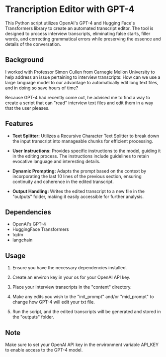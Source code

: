 # Trancription Editor with GPT-4

This Python script utilizes OpenAI's GPT-4 and Hugging Face's Transformers library to create an automated transcript editor. The tool is designed to process interview transcripts, eliminating false starts, filler words, and correcting grammatical errors while preserving the essence and details of the conversation.

## Background

I worked with Professor Simon Cullen from Carnegie Mellon University to help address an issue pertaining to interview transcripts: How can we use a large language model to our advantage to automatically edit long text files, and in doing so save hours of time? 

Because GPT-4 had recently come out, he advised me to find a way to create a script that can "read" interview text files and edit them in a way that the user pleases. 

## Features

- **Text Splitter:** Utilizes a Recursive Character Text Splitter to break down the input transcript into manageable chunks for efficient processing.

- **User Instructions:** Provides specific instructions to the model, guiding it in the editing process. The instructions include guidelines to retain evocative language and interesting details.

- **Dynamic Prompting:** Adapts the prompt based on the context by incorporating the last 10 lines of the previous section, ensuring continuity and coherence in the edited transcript.

- **Output Handling:** Writes the edited transcript to a new file in the "outputs" folder, making it easily accessible for further analysis.

## Dependencies 

- OpenAI's GPT-4
- HuggingFace Transformers
- tqdm
- langchain

## Usage

1. Ensure you have the necessary dependencies installed.

2. Create an environ key in your os for your OpenAI API key.

3. Place your interview transcripts in the "content" directory.

4. Make any edits you wish to the "init_prompt" and/or "mid_prompt" to change how GPT-4 will edit your txt file. 

5. Run the script, and the edited transcripts will be generated and stored in the "outputs" folder.


## Note

Make sure to set your OpenAI API key in the environment variable API_KEY to enable access to the GPT-4 model.
